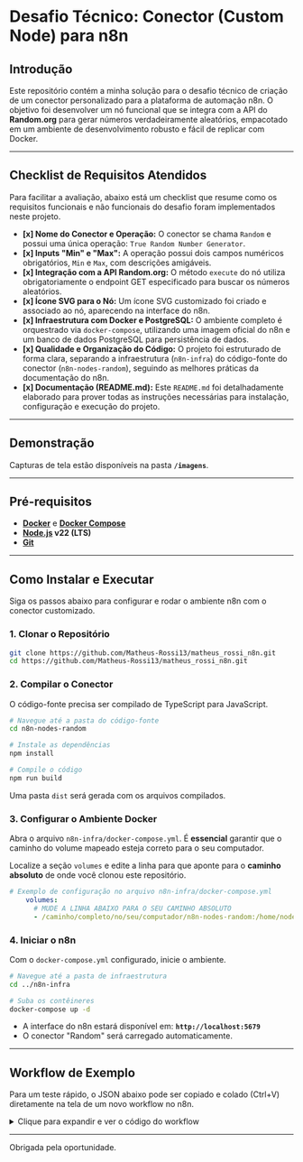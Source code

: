 # Desafio Técnico: Conector (Custom Node) para n8n

## Introdução

Este repositório contém a minha solução para o desafio técnico de criação de um conector personalizado para a plataforma de automação n8n. O objetivo foi desenvolver um nó funcional que se integra com a API do **Random.org** para gerar números verdadeiramente aleatórios, empacotado em um ambiente de desenvolvimento robusto e fácil de replicar com Docker.

---

## Checklist de Requisitos Atendidos

Para facilitar a avaliação, abaixo está um checklist que resume como os requisitos funcionais e não funcionais do desafio foram implementados neste projeto.

-   **[x] Nome do Conector e Operação:** O conector se chama `Random` e possui uma única operação: `True Random Number Generator`.
-   **[x] Inputs "Min" e "Max":** A operação possui dois campos numéricos obrigatórios, `Min` e `Max`, com descrições amigáveis.
-   **[x] Integração com a API Random.org:** O método `execute` do nó utiliza obrigatoriamente o endpoint GET especificado para buscar os números aleatórios.
-   **[x] Ícone SVG para o Nó:** Um ícone SVG customizado foi criado e associado ao nó, aparecendo na interface do n8n.
-   **[x] Infraestrutura com Docker e PostgreSQL:** O ambiente completo é orquestrado via `docker-compose`, utilizando uma imagem oficial do n8n e um banco de dados PostgreSQL para persistência de dados.
-   **[x] Qualidade e Organização do Código:** O projeto foi estruturado de forma clara, separando a infraestrutura (`n8n-infra`) do código-fonte do conector (`n8n-nodes-random`), seguindo as melhores práticas da documentação do n8n.
-   **[x] Documentação (README.md):** Este `README.md` foi detalhadamente elaborado para prover todas as instruções necessárias para instalação, configuração e execução do projeto.

---

## Demonstração

Capturas de tela estão disponíveis na pasta **`/imagens`**.


---

## Pré-requisitos

-   **[Docker](https://www.docker.com/get-started/)** e **[Docker Compose](https://docs.docker.com/compose/install/)**
-   **[Node.js](https://nodejs.org/) v22 (LTS)**
-   **[Git](https://git-scm.com/downloads/)**

---

## Como Instalar e Executar

Siga os passos abaixo para configurar e rodar o ambiente n8n com o conector customizado.

### 1. Clonar o Repositório
```bash
git clone https://github.com/Matheus-Rossi13/matheus_rossi_n8n.git
cd https://github.com/Matheus-Rossi13/matheus_rossi_n8n.git
```

### 2. Compilar o Conector
O código-fonte precisa ser compilado de TypeScript para JavaScript.
```bash
# Navegue até a pasta do código-fonte
cd n8n-nodes-random

# Instale as dependências
npm install

# Compile o código
npm run build
```
Uma pasta `dist` será gerada com os arquivos compilados.

### 3. Configurar o Ambiente Docker

Abra o arquivo `n8n-infra/docker-compose.yml`. É **essencial** garantir que o caminho do volume mapeado esteja correto para o seu computador.

Localize a seção `volumes` e edite a linha para que aponte para o **caminho absoluto** de onde você clonou este repositório.

```yaml
# Exemplo de configuração no arquivo n8n-infra/docker-compose.yml
    volumes:
      # MUDE A LINHA ABAIXO PARA O SEU CAMINHO ABSOLUTO
      - /caminho/completo/no/seu/computador/n8n-nodes-random:/home/node/.n8n/custom/n8n-nodes-random
```

### 4. Iniciar o n8n
Com o `docker-compose.yml` configurado, inicie o ambiente.
```bash
# Navegue até a pasta de infraestrutura
cd ../n8n-infra

# Suba os contêineres
docker-compose up -d
```
- A interface do n8n estará disponível em: **`http://localhost:5679`**
- O conector "Random" será carregado automaticamente.

---

## Workflow de Exemplo

Para um teste rápido, o JSON abaixo pode ser copiado e colado (Ctrl+V) diretamente na tela de um novo workflow no n8n.

<details>
<summary>Clique para expandir e ver o código do workflow</summary>

```json
{
  "name": "Teste do Nó Random",
  "nodes": [
    {
      "parameters": {},
      "id": "5a2781a7-3b95-467b-a178-013346b3f7f2",
      "name": "Manual",
      "type": "n8n-nodes-base.manualTrigger",
      "typeVersion": 1,
      "position": [
        820,
        300
      ]
    },
    {
      "parameters": {
        "min": 1,
        "max": 100
      },
      "id": "d04495c6-764f-4d2c-af84-e408018e69e4",
      "name": "Random",
      "type": "n8n-nodes-random.random",
      "typeVersion": 1,
      "position": [
        1040,
        300
      ]
    }
  ],
  "connections": {
    "Manual": {
      "main": [
        [
          {
            "node": "Random",
            "type": "main",
            "index": 0
          }
        ]
      ]
    }
  },
  "settings": {}, "staticData": null, "pinData": {}, "versionId": "b1b7f04c-d9c0-431f-b51f-5d290238318e", "meta": {}
}
```
</details>

---

Obrigada pela oportunidade.
